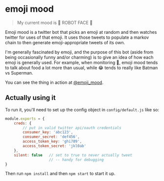 # emoji mood

> My current mood is :robot: ROBOT FACE :robot:

Emoji mood is a twitter bot that picks an emoji at random and then
watches twitter for uses of that emoji. It uses those tweets to 
populate a markov chain to then generate emoji-appropriate tweets
of its own.

I'm generally fascinated by emoji, and the purpose of this bot
(aside from being occasionally funny and/or charming) is to give an
idea of how each emoji is generally used. For example, when monitoring
:pig:, emoji mood tends to talk about food a lot more than usual, while
:joy: tends to really like Batman vs Superman.

You can see the thing in action at [@emoji_mood](http://twitter.com/emoji_mood).

## Actually using it

To run it, you'll need to set up the config object in `config/default.js`
like so:

```js 
module.exports = {
    creds: {
        // put in valid twitter api/oauth credentials
        consumer_key: 'abc123',
        consumer_secret: 'def456',
        access_token_key: 'ghi789',
        access_token_secret: 'jkl0ab'
    },
    silent: false   // set to true to never actually tweet
                    // -- handy for debugging
}
```

Then run `npm install` and then `npm start` to start it up.


